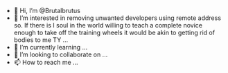 - 👋 Hi, I’m @Brutalbrutus
- 👀 I’m interested in removing unwanted developers using remote address so. If there is I soul in the world willing to teach a complete novice enough to take off the training wheels it would be akin to getting rid of bodies to me TY ...
- 🌱 I’m currently learning ...
- 💞️ I’m looking to collaborate on ...
- 📫 How to reach me ...

<!---
Brutalbrutus/Brutalbrutus is a ✨ special ✨ repository because its `README.md` (this file) appears on your GitHub profile.
You can click the Preview link to take a look at your changes.
--->
